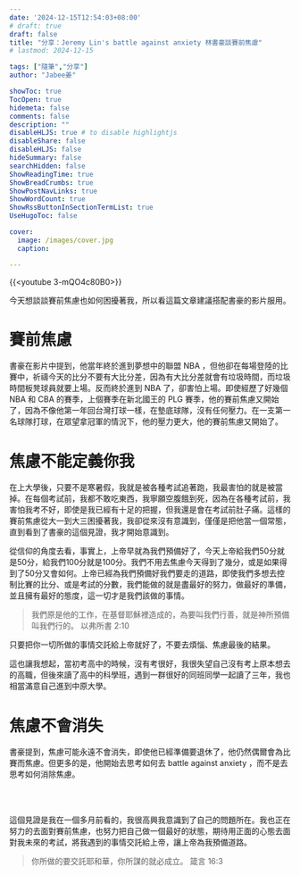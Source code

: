 ```yaml
---
date: '2024-12-15T12:54:03+08:00'
# draft: true
draft: false
title: "分享：Jeremy Lin's battle against anxiety 林書豪談賽前焦慮"
# lastmod: 2024-12-15

tags: ["隨筆","分享"]
author: "Jabee姜"

showToc: true
TocOpen: true
hidemeta: false
comments: false
description: ""
disableHLJS: true # to disable highlightjs
disableShare: false
disableHLJS: false
hideSummary: false
searchHidden: false
ShowReadingTime: true
ShowBreadCrumbs: true
ShowPostNavLinks: true
ShowWordCount: true
ShowRssButtonInSectionTermList: true
UseHugoToc: false

cover:
  image: /images/cover.jpg
  caption: 

---
```


{{<youtube 3-mQO4c80B0>}}

今天想談談賽前焦慮也如何困擾著我，所以看這篇文章建議搭配書豪的影片服用。

# 賽前焦慮

書豪在影片中提到，他當年終於進到夢想中的聯盟 NBA ，但他卻在每場登陸的比賽中，祈禱今天的比分不要有大比分差，因為有大比分差就會有垃圾時間，而垃圾時間板凳球員就要上場。反而終於進到 NBA 了，卻害怕上場。即使經歷了好幾個 NBA 和 CBA 的賽季，上個賽季在新北國王的 PLG 賽季，他的賽前焦慮又開始了，因為不像他第一年回台灣打球一樣，在墊底球隊，沒有任何壓力。在一支第一名球隊打球，在眾望拿冠軍的情況下，他的壓力更大，他的賽前焦慮又開始了。

# 焦慮不能定義你我

在上大學後，只要不是寒暑假，我就是被各種考試追著跑，我最害怕的就是被當掉。在每個考試前，我都不敢吃東西，我寧願空腹餓到死，因為在各種考試前，我害怕我考不好，即使是我已經有十足的把握，但我還是會在考試前肚子痛。這樣的賽前焦慮從大一到大三困擾著我，我卻從來沒有意識到，僅僅是把他當一個常態，直到看到了書豪的這個見證，我才開始意識到。

從信仰的角度去看，事實上，上帝早就為我們預備好了，今天上帝給我們50分就是50分，給我們100分就是100分。我們不用去焦慮今天得到了幾分，或是如果得到了50分又會如何。上帝已經為我們預備好我們要走的道路，即使我們多想去控制比賽的比分、或是考試的分數，我們能做的就是盡最好的努力，做最好的準備，並且擁有最好的態度，這一切才是我們該做的事情。

> 我們原是他的工作，在基督耶穌裡造成的，為要叫我們行善，就是神所預備叫我們行的。 以弗所書 2:10

只要把你一切所做的事情交託給上帝就好了，不要去煩惱、焦慮最後的結果。



這也讓我想起，當初考高中的時候，沒有考很好，我很失望自己沒有考上原本想去的高職，但後來讀了高中的科學班，遇到一群很好的同班同學一起讀了三年，我也相當滿意自己進到中原大學。



# 焦慮不會消失

書豪提到，焦慮可能永遠不會消失，即使他已經準備要退休了，他仍然偶爾會為比賽而焦慮。但更多的是，他開始去思考如何去 battle against anxiety ，而不是去思考如何消除焦慮。

<br>

<br>

這個見證是我在一個多月前看的，我很高興我意識到了自己的問題所在。我也正在努力的去面對賽前焦慮，也努力把自己做一個最好的狀態，期待用正面的心態去面對我未來的考試，將我遇到的事情交託給上帝，讓上帝為我預備道路。

> 你所做的要交託耶和華，你所謀的就必成立。 箴言 16:3
